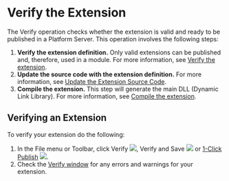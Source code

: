 # Verify the Extension

The Verify operation checks whether the extension is valid and ready to be published in a Platform Server. This operation involves the following steps:

1. **Verify the extension definition.** Only valid extensions can be published and, therefore, used in a module. For more information, see [Verify the extension](https://github.com/danielmarquespt/docs-product/tree/e7ea3f444d5129dab245c69ab72ae091554bc4fb/src/extensibility-and-integration/integration-studio/extension-life-cycle/extension-verify-definition.md%3E).
2. **Update the source code with the extension definition.** For more information, see [Update the Extension Source Code](https://github.com/danielmarquespt/docs-product/tree/e7ea3f444d5129dab245c69ab72ae091554bc4fb/src/extensibility-and-integration/integration-studio/extension-life-cycle/extension-update-source-code.md%3E).
3. **Compile the extension.** This step will generate the main DLL \(Dynamic Link Library\). For more information, see [Compile the extension](https://github.com/danielmarquespt/docs-product/tree/e7ea3f444d5129dab245c69ab72ae091554bc4fb/src/extensibility-and-integration/integration-studio/extension-life-cycle/extension-compile.md%3E).

## Verifying an Extension

To verify your extension do the following:

1. In the File menu or Toolbar, click Verify ![](../../../../.gitbook/assets/validate.gif), Verify and Save ![](../../../../.gitbook/assets/verify-save-icon%20%281%29.gif) or [1-Click Publish](https://github.com/danielmarquespt/docs-product/tree/e7ea3f444d5129dab245c69ab72ae091554bc4fb/src/extensibility-and-integration/integration-studio/extension-life-cycle/extension-1-cp.md%3E) ![](../../../../.gitbook/assets/1-click-publish-icon%20%283%29.gif).
2. Check the [Verify window](https://github.com/danielmarquespt/docs-product/tree/e7ea3f444d5129dab245c69ab72ae091554bc4fb/src/ref/integration-studio/menu/file/extension-verify-window.md%3E) for any errors and warnings for your extension.

